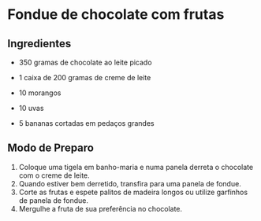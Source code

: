 # Fondue de chocolate com frutas

## Ingredientes

- 350 gramas de chocolate ao leite picado

- 1 caixa de 200 gramas de creme de leite

- 10 morangos

- 10 uvas

- 5 bananas cortadas em pedaços grandes



## Modo de Preparo

1. Coloque uma tigela em banho-maria e numa panela derreta o chocolate com o creme de leite.
2. Quando estiver bem derretido, transfira para uma panela de fondue.
3. Corte as frutas e espete palitos de madeira longos ou utilize garfinhos de panela de fondue.
4. Mergulhe a fruta de sua preferência no chocolate.
